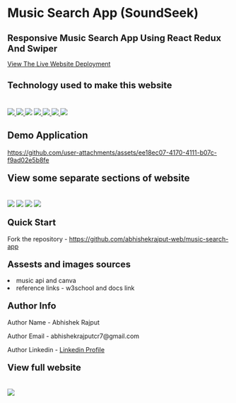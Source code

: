 # Music Search App (SoundSeek)
<h1 style="font-size:20px">Responsive Music Search App Using React Redux And Swiper </h1>
<p><a href="https://songs-search-app.netlify.app/">View The Live Website Deployment </a></p>

<h2 style="font-size:20px">Technology used to make this website</h2>

<div style="margin-top:40px">
 <a href="https://reactjs.org/" target="_blank"> <img src="https://img.icons8.com/office/96/null/react.png"/> </a> 
  <a href="https://redux-toolkit.js.org/" target="_blank">  <img src="https://img.icons8.com/color/96/null/redux.png"/> </a> 
    <a href="https://swiperjs.com/" target="_blank"><img src="https://i.imgur.com/486SBzB.png"></a> 
     <a href="https://tailwindcss.com/" target="_blank"> <img src="https://img.icons8.com/color/96/null/tailwindcss.png"/> </a> 
    <a href="https://developer.mozilla.org/en-US/docs/Web/JavaScript" target="_blank"> <img src="https://img.icons8.com/color/94/000000/javascript.png"/> </a> 
      <a href="https://www.w3schools.com/html/" target="_blank"> <img src="https://img.icons8.com/color/96/null/html-5--v1.png"/> </a> 
            <a  href="https://www.w3schools.com/css/" target="_blank"><img src="https://img.icons8.com/color/96/null/css3.png"/> </a>
</div>

<h2 style="margin-top:30px">Demo Application</h2>


https://github.com/user-attachments/assets/ee18ec07-4170-4111-b07c-f9ad02e5b8fe



<h2 style="margin-top:20px"> View some separate sections of website</h2>
<div>
<img style="margin-top:20px" src="https://github.com/user-attachments/assets/da0964af-73c8-4840-ba2b-d85b3bbd6da0">
<img style="margin-top:20px" src="https://i.imgur.com/sY2mLka.jpg">
<img style="margin-top:20px" src="https://i.imgur.com/KzjLpMw.jpg">
<img style="margin-top:20px" src="https://i.imgur.com/AMqy0t8.jpg">
</div>
 
 
<h2 style="margin-top:20px;font-size:20px">Quick Start</h2>
<p>Fork the repository - <a href="https://github.com/abhishekrajput-web/music-search-app.git">https://github.com/abhishekrajput-web/music-search-app</a></p>


<h2 style="margin-top:20px;font-size:20px">Assests and images sources</h2>

<div>
<li>music api and canva</li>
<li>reference links - w3school and docs link</li>
</div>

 
<h2 style="margin-top:20px;font-size:20px">Author Info</h2>

<p>Author Name - Abhishek Rajput</p>
<p>Author Email - abhishekrajputcr7@gmail.com</p>
<p>Author Linkedin - <a href="https://linkedin.com/in/abhishek-rajput7/">Linkedin Profile</a></p>
 

<h2 style="margin-top:20px;font-size:20px">View full website</h2>
<div>
<img style="margin-top:20px" src="https://i.imgur.com/dDJMW34.jpg">
</div>

